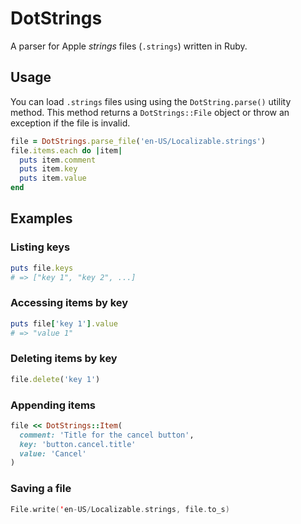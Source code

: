 # DotStrings

A parser for Apple *strings* files (`.strings`) written in Ruby.

## Usage

You can load `.strings` files using using the `DotString.parse()` utility method. This method returns a `DotStrings::File` object or throw an exception if the file is invalid.

```ruby
file = DotStrings.parse_file('en-US/Localizable.strings')
file.items.each do |item|
  puts item.comment
  puts item.key
  puts item.value
end
```

## Examples

### Listing keys

```ruby
puts file.keys
# => ["key 1", "key 2", ...]
```

### Accessing items by key

```ruby
puts file['key 1'].value
# => "value 1"
```

### Deleting items by key

```ruby
file.delete('key 1')
```

### Appending items

```ruby
file << DotStrings::Item(
  comment: 'Title for the cancel button',
  key: 'button.cancel.title'
  value: 'Cancel'
)
```

### Saving a file

```swift
File.write('en-US/Localizable.strings, file.to_s)
```

